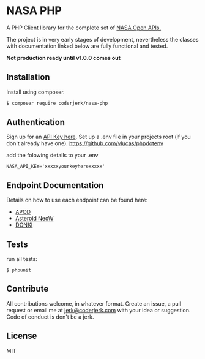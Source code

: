 # NASA PHP

A PHP Client library for the complete set of [NASA Open APIs.](https://api.nasa.gov)

The project is in very early stages of development, nevertheless the classes with documentation linked below are fully functional and tested.

**Not production ready until v1.0.0 comes out**


## Installation

Install using composer.

```bash
$ composer require coderjerk/nasa-php
```


## Authentication

Sign up for an [API Key here](https://api.nasa.gov/#signUp).
Set up a .env file in your projects root (if you don't already have one).
https://github.com/vlucas/phpdotenv

add the folowing details to your .env

```
NASA_API_KEY='xxxxxyourkeyherexxxxx'
```


## Endpoint Documentation

Details on how to use each endpoint can be found here:

- [APOD](docs/apod/README.md)
- [Asteroid NeoW](docs/neows/README.md)
- [DONKI](docs/donki/README.md)

## Tests
run all tests:
```
$ phpunit
```

## Contribute
All contributions welcome, in whatever format. Create an issue, a pull request or email me at jerk@coderjerk.com with your idea or suggestion. Code of conduct is don't be a jerk.

## License
MIT